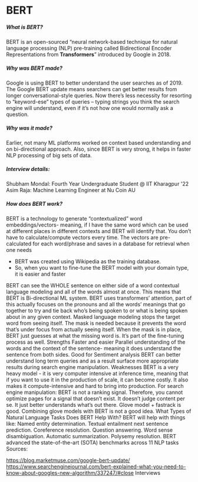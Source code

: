 # BERT

##### What is BERT?
BERT is an open-sourced “neural network-based technique for natural language processing (NLP) pre-training called Bidirectional Encoder Representations from **Transformers**” introduced by Google in 2018.

##### Why was BERT made?
Google is using BERT to better understand the user searches as of 2019.
The Google BERT update means searchers can get better results from longer conversational-style queries. Now there’s less necessity for resorting to “keyword-ese” types of queries – typing strings you think the search engine will understand, even if it’s not how one would normally ask a question. 

##### Why was it made?
Earlier, not many ML platforms worked on context based understanding and on bi-directional approach. Also, since BERT is very strong, it helps in faster NLP processing of big sets of data.

##### Interview details:
Shubham Mondal: Fourth Year Undergraduate Student @ IIT Kharagpur '22
Asim Raja: Machine Learning Engineer at Nu Coin AU

##### How does BERT work?
BERT is a technology to generate “contextualized” word embeddings/vectors- meaning, if I have the same word which can be used at different places in different contexts and BERT will identify that.
You don’t have to calculate/compute vectors every time. The vectors are pre-calculated for each word/phrase and saves in a database for retrieval when one needs
- BERT was created using Wikipedia as the training database.
- So, when you want to fine-tune the BERT model with your domain type, it is easier and faster

BERT can see the WHOLE sentence on either side of a word contextual language modeling and all of the words almost at once. This means that BERT is Bi-directional ML system.
BERT uses transformers’ attention, part of this actually focuses on the pronouns and all the words’ meanings that go together to try and tie back who’s being spoken to or what is being spoken about in any given context.
Masked language modeling stops the target word from seeing itself. The mask is needed because it prevents the word that’s under focus from actually seeing itself.
When the mask is in place, BERT just guesses at what the missing word is. It’s part of the fine-tuning process as well.
Strengths
Faster and easier
Parallel understanding of the words and the context of the sentence- meaning it does understand the sentence from both sides. 
Good for Sentiment analysis
BERT can better understand long term queries and as a result surface more appropriate results during search engine manipulation.
Weaknesses
BERT is a very heavy model - it is very computer intensive at inference time, meaning that if you want to use it in the production of scale, it can become costly. 
It also makes it compute-intensive and hard to bring into production.
For search engine manipulation: BERT is not a ranking signal. Therefore, you cannot optimize pages for a signal that doesn’t exist.
It doesn’t judge content per se. It just better understands what’s out there.
Glove model + fastrack is good. Combining glove models with BERT is not a good idea.
What Types of Natural Language Tasks Does BERT Help With?
BERT will help with things like:
Named entity determination.
Textual entailment next sentence prediction.
Coreference resolution.
Question answering.
Word sense disambiguation.
Automatic summarization.
Polysemy resolution.
BERT advanced the state-of-the-art (SOTA) benchmarks across 11 NLP tasks
Sources:

https://blog.marketmuse.com/google-bert-update/
https://www.searchenginejournal.com/bert-explained-what-you-need-to-know-about-googles-new-algorithm/337247/#close
Interviews
